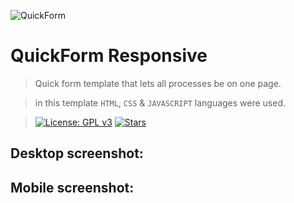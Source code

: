 ![QuickForm](https://i.hizliresim.com/kwql9W.jpg) 
# QuickForm Responsive

> Quick form template that lets all processes be on one page.

> in this template ```HTML```, ```CSS``` & ```JAVASCRIPT``` languages were used.

> [![License: GPL v3](https://img.shields.io/badge/License-GPLv3-purple.svg)](https://www.gnu.org/licenses/gpl-3.0) [![Stars](https://img.shields.io/github/stars/bedirhandogan/QuickForm)](https://github.com/bedirhandogan/QuickForm/stargazers)

## Desktop screenshot:

>
>


## Mobile screenshot:

>
>
